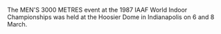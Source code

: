 The MEN'S 3000 METRES event at the 1987 IAAF World Indoor Championships was held at the Hoosier Dome in Indianapolis on 6 and 8 March.
